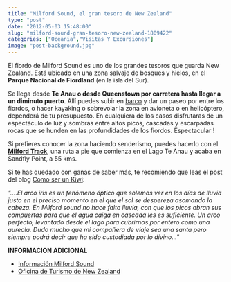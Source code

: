 ```yaml
---
title: "Milford Sound, el gran tesoro de New Zealand"
type: "post"
date: "2012-05-03 15:48:00"
slug: "milford-sound-gran-tesoro-new-zealand-1809422"
categories: ["Oceania","Visitas Y Excursiones"]
image: "post-background.jpg"
---
```


 [](/wp-content/uploads/2012/05/4fa25fb23620es319997.jpg)

 El fiordo de Milford Sound es uno de los grandes tesoros que guarda New Zealand. Está ubicado en una zona salvaje de bosques y hielos, en el **Parque Nacional de Fiordland** (en la isla del Sur).

 Se llega desde **Te Anau o desde Queenstown por carretera hasta llegar a un diminuto puerto**. Allí puedes subir en [barco](http://www.newzealand.com/int/#/plan/boat-cruises+milford-sound/) y dar un paseo por entre los fiordos, o hacer kayaking o sobrevolar la zona en avioneta o en helicóptero, dependerá de tu presupuesto. En cualquiera de los casos disfrutaras de un espectáculo de luz y sombras entre altos picos, cascadas y escarpadas rocas que se hunden en las profundidades de los fiordos. Espectacular !

 Si prefieres conocer la zona haciendo senderismo, puedes hacerlo con el **[Milford Track](http://www.newzealand.com/int/#/article/milford-track/)**, una ruta a pie que comienza en el Lago Te Anau y acaba en Sandfly Point, a 55 kms.

 Si te has quedado con ganas de saber más, te recomiendo que leas el post del blog [Como ser un Kiwi](http://www.comoserunkiwi.com/2010/04/milford-sound-piopiotahi.html):

 *"....El arco iris es un fenómeno óptico que solemos ver en los días de lluvia justo en el preciso momento en el que el sol se despereza asomando la cabeza. En Milford sound no hace falta lluvia, con que los picos abran sus compuertas para que el agua caiga en cascada les es suficiente. Un arco perfecto, levantado desde el lago para cubrirnos por entero como una aureola. Dudo mucho que mi compañera de viaje sea una santa pero siempre podrá decir que ha sido custodiada por lo divino..."*

 **INFORMACION ADICIONAL**

- [Información Milford Sound](http://milford-sound.co.nz/)
- [Oficina de Turismo de New Zealand](http://www.newzealand.com/int/milford-sound/)
